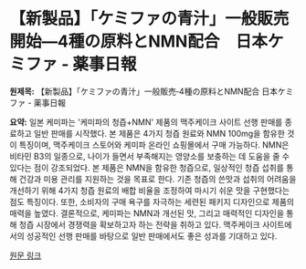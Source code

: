 # 【新製品】「ケミファの青汁」一般販売開始―4種の原料とNMN配合　日本ケミファ - 薬事日報

**원제목:** 【新製品】「ケミファの青汁」一般販売‐4種の原料とNMN配合 日本ケミファ - 薬事日報

**요약:** 일본 케미파는 '케미파의 청즙+NMN' 제품의 맥주케이크 사이트 선행 판매를 종료하고 일반 판매를 시작했다.  본 제품은 4가지 청즙 원료와 NMN 100mg을 함유한 것이 특징이며, 맥주케이크 스토어와 케미파 온라인 쇼핑몰에서 구매 가능하다.  NMN은 비타민 B3의 일종으로, 나이가 들면서 부족해지는 영양소를 보충하는 데 도움을 줄 수 있다는 점이 강조되었다.  본 제품은 NMN을 함유한 청즙으로,  일상적인 청즙 섭취를 통해 건강과 미용 관리를 지원하는 것을 목표로 한다.  기존 청즙의 쓴맛과 섭취의 어려움을 개선하기 위해 4가지 청즙 원료의 배합 비율을 조정하여  마시기 쉬운 맛을 구현했다는 점도 특징이다.  또한, 소비자의 구매 욕구를 자극하는 세련된 패키지 디자인으로 제품의 매력을 높였다.  결론적으로, 케미파는 NMN과 개선된 맛, 그리고 매력적인 디자인을 통해 청즙 시장에서 경쟁력을 확보하고자 하는 전략을 취하고 있다.  맥주케이크 사이트에서의 성공적인 선행 판매를 바탕으로 일반 판매에서도 좋은 성과를 기대하고 있다.

[원문 링크](https://www.yakuji.co.jp/entry121065.html)
